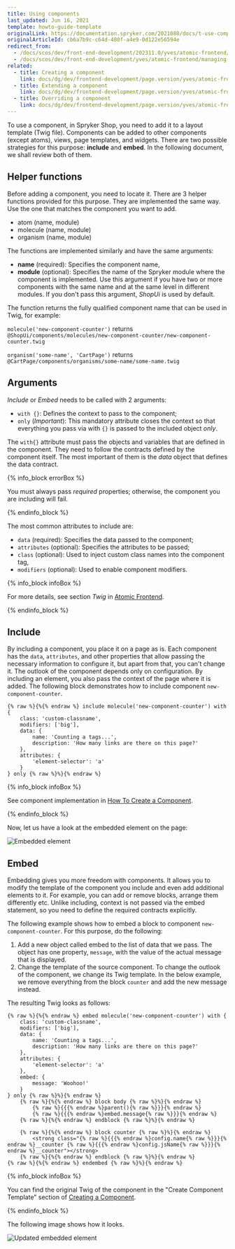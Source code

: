 ```yaml
---
title: Using components
last_updated: Jun 16, 2021
template: howto-guide-template
originalLink: https://documentation.spryker.com/2021080/docs/t-use-component
originalArticleId: cb6a7b9c-c64d-480f-a4e9-0d122e56594e
redirect_from:
  - /docs/scos/dev/front-end-development/202311.0/yves/atomic-frontend/managing-the-components/using-a-component.html
  - /docs/scos/dev/front-end-development/yves/atomic-frontend/managing-the-components/using-a-component.html
related:
  - title: Creating a component
    link: docs/dg/dev/frontend-development/page.version/yves/atomic-frontend/managing-components/creating-components.html
  - title: Extending a component
    link: docs/dg/dev/frontend-development/page.version/yves/atomic-frontend/managing-components/extending-components.html
  - title: Overriding a component
    link: docs/dg/dev/frontend-development/page.version/yves/atomic-frontend/managing-components/overriding-components.html
---
```


To use a component, in Spryker Shop, you need to add it to a layout template (Twig file). Components can be added to other components (except atoms), views, page templates, and widgets. There are two possible strategies for this purpose: **include** and **embed**. In the following document, we shall review both of them.

## Helper functions

Before adding a component, you need to locate it. There are 3 helper functions provided for this purpose. They are implemented the same way. Use the one that matches the component you want to add.

* atom (name, module)
* molecule (name, module)
* organism (name, module)

The functions are implemented similarly and have the same arguments:

* **name** (required): Specifies the component name,
* **module** (optional): Specifies the name of the Spryker module where the component is implemented. Use this argument if you have two or more components with the same name and at the same level in different modules. If you don't pass this argument, _ShopUi_ is used by default.

The function returns the fully qualified component name that can be used in Twig, for example:

`molecule('new-component-counter')` returns
`@ShopUi/components/molecules/new-component-counter/new-component-counter.twig`

`organism('some-name', 'CartPage')` returns
`@CartPage/components/organisms/some-name/some-name.twig`

## Arguments

_Include_ or _Embed_ needs to be called with 2 arguments:

* `with {}`: Defines the context to pass to the component;
* `only` (*Important*): This mandatory attribute closes the context so that everything you pass via with `{}` is passed to the included object *only*.

The `with{}` attribute must pass the objects and variables that are defined in the component. They need to follow the contracts defined by the component itself. The most important of them is the *data* object that defines the data contract.

{% info_block errorBox %}

You must always pass *required* properties; otherwise, the component you are including will fail.

{% endinfo_block %}

The most common attributes to include are:

* `data` (required): Specifies the data passed to the component;
* `attributes` (optional): Specifies the attributes to be passed;
* `class` (optional): Used to inject custom class names into the component tag,
* `modifiers` (optional): Used to enable component modifiers.

{% info_block infoBox %}

For more details, see section _Twig_ in [Atomic Frontend](/docs/dg/dev/frontend-development/{{page.version}}/yves/atomic-frontend/atomic-frontend.html#twig).

{% endinfo_block %}

## Include

By including a component, you place it on a page as is. Each component has the `data`, `attributes`, and other properties that allow passing the necessary information to configure it, but apart from that, you can't change it. The outlook of the component depends only on configuration. By including an element, you also pass the context of the page where it is added.
The following block demonstrates how to include component `new-component-counter`.

```twig
{% raw %}{%{% endraw %} include molecule('new-component-counter') with {
    class: 'custom-classname',
    modifiers: ['big'],
    data: {
        name: 'Counting a tags...',
        description: 'How many links are there on this page?'
    },
    attributes: {
        'element-selector': 'a'
    }
} only {% raw %}%}{% endraw %}
```

{% info_block infoBox %}

See component implementation in [How To Create a Component](/docs/dg/dev/frontend-development/{{page.version}}/yves/atomic-frontend/managing-components/creating-components.html).

{% endinfo_block %}

Now, let us have a look at the embedded element on the page:

![Embedded element](https://spryker.s3.eu-central-1.amazonaws.com/docs/Tutorials/Introduction/Customize+Frontend/embedded-element.png)

## Embed

Embedding gives you more freedom with components. It allows you to modify the template of the component you include and even add additional elements to it. For example, you can add or remove blocks, arrange them differently etc. Unlike including, context is not passed via the embed statement, so you need to define the required contracts explicitly.

The following example shows how to embed a block to component `new-component-counter`. For this purpose, do the following:

1. Add a new object called embed to the list of data that we pass. The object has one property, `message`, with the value of the actual message that is displayed.
2. Change the template of the source component. To change the outlook of the component, we change its Twig template. In the below example, we remove everything from the block `counter` and add the new message instead.

The resulting Twig looks as follows:

```twig
{% raw %}{%{% endraw %} embed molecule('new-component-counter') with {
    class: 'custom-classname',
    modifiers: ['big'],
    data: {
        name: 'Counting a tags...',
        description: 'How many links are there on this page?'
    },
    attributes: {
        'element-selector': 'a'
    },
    embed: {
        message: 'Woohoo!'
    }
} only {% raw %}%}{% endraw %}
    {% raw %}{%{% endraw %} block body {% raw %}%}{% endraw %}
        {% raw %}{{{% endraw %}parent(){% raw %}}}{% endraw %}
        {% raw %}{{{% endraw %}embed.message{% raw %}}}{% endraw %}
    {% raw %}{%{% endraw %} endblock {% raw %}%}{% endraw %}

    {% raw %}{%{% endraw %} block counter {% raw %}%}{% endraw %}
        <strong class="{% raw %}{{{% endraw %}config.name{% raw %}}}{% endraw %}__counter {% raw %}{{{% endraw %}config.jsName{% raw %}}}{% endraw %}__counter"></strong>
    {% raw %}{%{% endraw %} endblock {% raw %}%}{% endraw %}
{% raw %}{%{% endraw %} endembed {% raw %}%}{% endraw %}
```

{% info_block infoBox %}

You can find the original Twig of the component in the "Create Component Template" section of [Creating a Component](/docs/dg/dev/frontend-development/{{page.version}}/yves/atomic-frontend/managing-components/creating-components.html).

{% endinfo_block %}

The following image shows how it looks.

![Updated embedded element](https://spryker.s3.eu-central-1.amazonaws.com/docs/Tutorials/Introduction/Customize+Frontend/updated-embedded-element.png)

